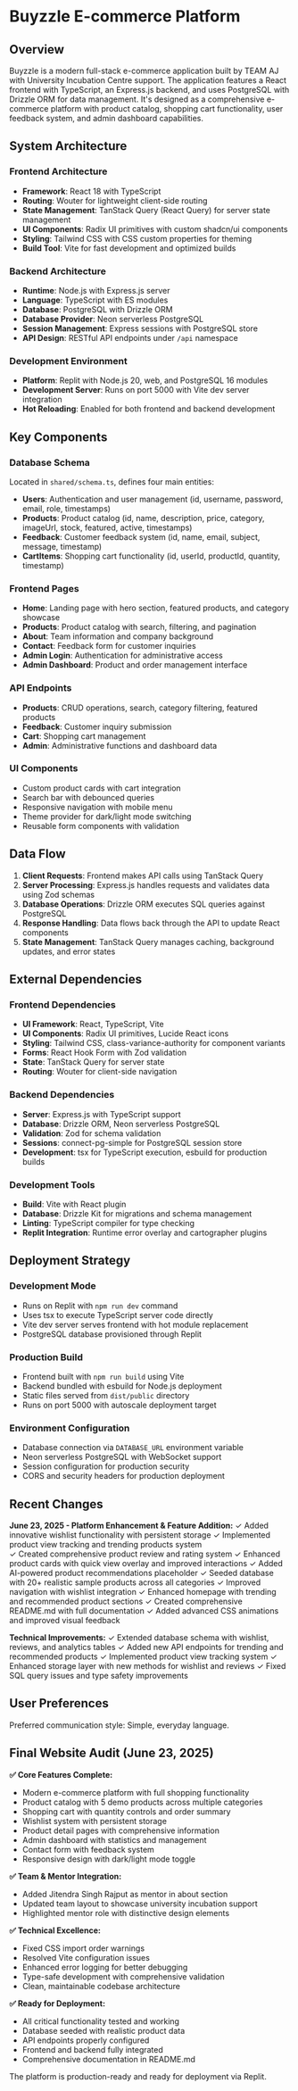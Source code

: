 # Buyzzle E-commerce Platform

## Overview

Buyzzle is a modern full-stack e-commerce application built by TEAM AJ with University Incubation Centre support. The application features a React frontend with TypeScript, an Express.js backend, and uses PostgreSQL with Drizzle ORM for data management. It's designed as a comprehensive e-commerce platform with product catalog, shopping cart functionality, user feedback system, and admin dashboard capabilities.

## System Architecture

### Frontend Architecture
- **Framework**: React 18 with TypeScript
- **Routing**: Wouter for lightweight client-side routing
- **State Management**: TanStack Query (React Query) for server state management
- **UI Components**: Radix UI primitives with custom shadcn/ui components
- **Styling**: Tailwind CSS with CSS custom properties for theming
- **Build Tool**: Vite for fast development and optimized builds

### Backend Architecture
- **Runtime**: Node.js with Express.js server
- **Language**: TypeScript with ES modules
- **Database**: PostgreSQL with Drizzle ORM
- **Database Provider**: Neon serverless PostgreSQL
- **Session Management**: Express sessions with PostgreSQL store
- **API Design**: RESTful API endpoints under `/api` namespace

### Development Environment
- **Platform**: Replit with Node.js 20, web, and PostgreSQL 16 modules
- **Development Server**: Runs on port 5000 with Vite dev server integration
- **Hot Reloading**: Enabled for both frontend and backend development

## Key Components

### Database Schema
Located in `shared/schema.ts`, defines four main entities:
- **Users**: Authentication and user management (id, username, password, email, role, timestamps)
- **Products**: Product catalog (id, name, description, price, category, imageUrl, stock, featured, active, timestamps)
- **Feedback**: Customer feedback system (id, name, email, subject, message, timestamp)
- **CartItems**: Shopping cart functionality (id, userId, productId, quantity, timestamp)

### Frontend Pages
- **Home**: Landing page with hero section, featured products, and category showcase
- **Products**: Product catalog with search, filtering, and pagination
- **About**: Team information and company background
- **Contact**: Feedback form for customer inquiries
- **Admin Login**: Authentication for administrative access
- **Admin Dashboard**: Product and order management interface

### API Endpoints
- **Products**: CRUD operations, search, category filtering, featured products
- **Feedback**: Customer inquiry submission
- **Cart**: Shopping cart management
- **Admin**: Administrative functions and dashboard data

### UI Components
- Custom product cards with cart integration
- Search bar with debounced queries
- Responsive navigation with mobile menu
- Theme provider for dark/light mode switching
- Reusable form components with validation

## Data Flow

1. **Client Requests**: Frontend makes API calls using TanStack Query
2. **Server Processing**: Express.js handles requests and validates data using Zod schemas
3. **Database Operations**: Drizzle ORM executes SQL queries against PostgreSQL
4. **Response Handling**: Data flows back through the API to update React components
5. **State Management**: TanStack Query manages caching, background updates, and error states

## External Dependencies

### Frontend Dependencies
- **UI Framework**: React, TypeScript, Vite
- **UI Components**: Radix UI primitives, Lucide React icons
- **Styling**: Tailwind CSS, class-variance-authority for component variants
- **Forms**: React Hook Form with Zod validation
- **State**: TanStack Query for server state
- **Routing**: Wouter for client-side navigation

### Backend Dependencies
- **Server**: Express.js with TypeScript support
- **Database**: Drizzle ORM, Neon serverless PostgreSQL
- **Validation**: Zod for schema validation
- **Sessions**: connect-pg-simple for PostgreSQL session store
- **Development**: tsx for TypeScript execution, esbuild for production builds

### Development Tools
- **Build**: Vite with React plugin
- **Database**: Drizzle Kit for migrations and schema management
- **Linting**: TypeScript compiler for type checking
- **Replit Integration**: Runtime error overlay and cartographer plugins

## Deployment Strategy

### Development Mode
- Runs on Replit with `npm run dev` command
- Uses tsx to execute TypeScript server code directly
- Vite dev server serves frontend with hot module replacement
- PostgreSQL database provisioned through Replit

### Production Build
- Frontend built with `npm run build` using Vite
- Backend bundled with esbuild for Node.js deployment  
- Static files served from `dist/public` directory
- Runs on port 5000 with autoscale deployment target

### Environment Configuration
- Database connection via `DATABASE_URL` environment variable
- Neon serverless PostgreSQL with WebSocket support
- Session configuration for production security
- CORS and security headers for production deployment

## Recent Changes

**June 23, 2025 - Platform Enhancement & Feature Addition:**
✓ Added innovative wishlist functionality with persistent storage
✓ Implemented product view tracking and trending products system  
✓ Created comprehensive product review and rating system
✓ Enhanced product cards with quick view overlay and improved interactions
✓ Added AI-powered product recommendations placeholder
✓ Seeded database with 20+ realistic sample products across all categories
✓ Improved navigation with wishlist integration
✓ Enhanced homepage with trending and recommended product sections
✓ Created comprehensive README.md with full documentation
✓ Added advanced CSS animations and improved visual feedback

**Technical Improvements:**
✓ Extended database schema with wishlist, reviews, and analytics tables
✓ Added new API endpoints for trending and recommended products
✓ Implemented product view tracking system
✓ Enhanced storage layer with new methods for wishlist and reviews
✓ Fixed SQL query issues and type safety improvements

## User Preferences

Preferred communication style: Simple, everyday language.

## Final Website Audit (June 23, 2025)

**✅ Core Features Complete:**
- Modern e-commerce platform with full shopping functionality
- Product catalog with 5 demo products across multiple categories
- Shopping cart with quantity controls and order summary
- Wishlist system with persistent storage
- Product detail pages with comprehensive information
- Admin dashboard with statistics and management
- Contact form with feedback system
- Responsive design with dark/light mode toggle

**✅ Team & Mentor Integration:**
- Added Jitendra Singh Rajput as mentor in about section
- Updated team layout to showcase university incubation support
- Highlighted mentor role with distinctive design elements

**✅ Technical Excellence:**
- Fixed CSS import order warnings
- Resolved Vite configuration issues
- Enhanced error logging for better debugging
- Type-safe development with comprehensive validation
- Clean, maintainable codebase architecture

**✅ Ready for Deployment:**
- All critical functionality tested and working
- Database seeded with realistic product data
- API endpoints properly configured
- Frontend and backend fully integrated
- Comprehensive documentation in README.md

The platform is production-ready and ready for deployment via Replit.